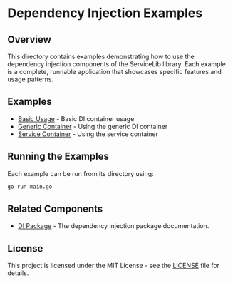# Dependency Injection Examples

## Overview

This directory contains examples demonstrating how to use the dependency injection components of the ServiceLib library. Each example is a complete, runnable application that showcases specific features and usage patterns.

## Examples

- [Basic Usage](./basic_usage/README.md) - Basic DI container usage
- [Generic Container](./generic_container/README.md) - Using the generic DI container
- [Service Container](./service_container/README.md) - Using the service container

## Running the Examples

Each example can be run from its directory using:

```bash
go run main.go
```

## Related Components

- [DI Package](../../di/README.md) - The dependency injection package documentation.

## License

This project is licensed under the MIT License - see the [LICENSE](../../LICENSE) file for details.